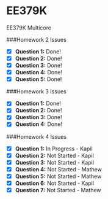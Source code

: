 EE379K
======

EE379K Multicore

###Homework 2 Issues

- [X] **Question 1:** Done!
- [X] **Question 2:** Done!
- [X] **Question 3:** Done!
- [X] **Question 4:** Done!
- [X] **Question 5:** Done!

###Homework 3 Issues

- [X] **Question 1:** Done!
- [X] **Question 2:** Done!
- [X] **Question 3:** Done!
- [X] **Question 4:** Done!

###Homework 4 Issues

- [X] **Question 1:** In Progress - Kapil
- [X] **Question 2:** Not Started - Kapil 
- [X] **Question 3:** Not Started - Kapil
- [X] **Question 4:** Not Started - Mathew
- [X] **Question 5:** Not Started - Mathew
- [X] **Question 6:** Not Started - Kapil
- [X] **Question 7:** Not Started - Mathew
